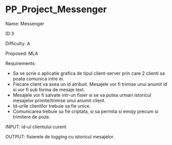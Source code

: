 # PP_Project_Messenger 

Name: Messenger 

ID:3 

Difficulty: A 

Proposed: MLA

Requirements:
 - Sa se scrie o aplicatie grafica de tipul client-server prin care 2 clienti sa poata comunica intre
ei. 
 - Fiecare client va avea un id atribuit. Mesajele vor fi trimise unui anumit id si vor fi sub
forma de mesaje text. 
 - Mesajele vor fi salvate intr-un fisier si se va putea urmari istoricul
mesajelor primite/trimise unui anumit client. 
 - Id-urile clientilor trebuie sa fie unice.
 - Comunicarea trebuie sa fie criptata, si sa permita si emojy precum si trimitere de poze.

INPUT: id-ul clientului curent

OUTPUT: fisierele de logging cu istoricul mesajelor.
